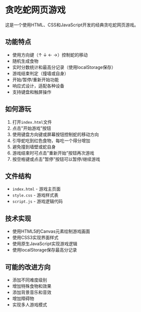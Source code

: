  # 贪吃蛇网页游戏

这是一个使用HTML、CSS和JavaScript开发的经典贪吃蛇网页游戏。

## 功能特点

- 使用方向键（↑ ↓ ← →）控制蛇的移动
- 随机生成食物
- 实时分数统计和最高分记录（使用localStorage保存）
- 游戏结束判定（撞墙或自身）
- 开始/暂停/重新开始功能
- 响应式设计，适配各种设备
- 支持键盘和触屏操作

## 如何游玩

1. 打开`index.html`文件
2. 点击"开始游戏"按钮
3. 使用键盘方向键或屏幕按钮控制蛇的移动方向
4. 引导蛇吃到红色食物，每吃一个得分增加
5. 避免撞到墙壁或蛇自身
6. 游戏结束时可点击"重新开始"按钮再次游戏
7. 按空格键或点击"暂停"按钮可以暂停/继续游戏

## 文件结构

- `index.html` - 游戏主页面
- `style.css` - 游戏样式表
- `script.js` - 游戏逻辑代码

## 技术实现

- 使用HTML5的Canvas元素绘制游戏画面
- 使用CSS3实现界面样式
- 使用原生JavaScript实现游戏逻辑
- 使用localStorage保存最高分记录

## 可能的改进方向

- 添加不同难度级别
- 增加特殊食物和效果
- 添加背景音乐和音效
- 增加障碍物
- 实现多人游戏模式